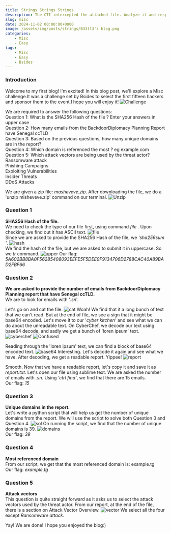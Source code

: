 ```yaml
---
title: Strings Strings Strings
description: The CTI intercepted the attached file. Analyze it and respond to the questions. Download the attached file and make sense out of it.
slug: misc
date: 2024-11-02 00:00:00+0000
image: /assets/img/posts/strings/B33tl3's blog.png
categories:
    - Misc
    - Easy
tags:
    - Misc
    - Easy
    - Bsides
---
```


### Introduction
Welcome to my first blog! I'm excited! In this blog post, we'll explore a Misc challenge.It was a challenge set by Bsides to select the first fifteen hackers and sponsor them to the event.I hope you will enjoy it!
![Challenge](/assets/img/posts/strings/strings_strings.png)

We are required to answer the following questions: <br>
Question 1: What is the SHA256 Hash of the file ? Enter your answers in upper case<br>
Question 2: How many emails from the BackdoorDiplomacy Planning Report have Senegal ccTLD<br>
Question 3: Based on the previous questions, how many unique domains are in the report?<br>
Question 4: Which domain is referenced the most ? eg example.com<br>
Question 5: Which attack vectors are being used by the threat actor?<br>
            Ransomware attack<br>
            Phishing Campaigns<br>
            Exploiting Vulnerabilities<br>
            Insider Threats<br>
            DDoS Attacks<br>

We are given a zip file: _masheveve.zip_. After downloading the file, we do a 'unzip misheveve.zip' command on our terminal. ![Unzip](/assets/img/posts/strings/unzip.png)

### Question 1
**SHA256 Hash of the file.**<br>
We need to check the type of our file first, using command _file <filename>_. Upon checking, we find out it has ASCII text.
![file](/assets/img/posts/strings/file.png)<br>
Since we are asked to provide the SHA256 Hash of the file, we _'sha256sum <filename>'_. 
![hash](/assets/img/posts/strings/hash.png)<br>
We find the hash of the file, but we are asked to submit it in uppercase. So we _tr_ command. 
![upper](/assets/img/posts/strings/upper.png)
Our flag: _5A602BB8BA0F56285408093EEFE5F5DEE9F9134706D2788CAC40A89BAD2FBF66_

### Question 2
**We are asked to provide the number of emails from BackdoorDiplomacy Planning report that have Senegal ccTLD.**<br>
We are to look for emails with '_.sn_'.

Let's go on and cat the file. ![cat](/assets/img/posts/strings/cat.png) Woah! We find that it a long bunch of text that we can't read. But at the end of file, we see a sign that it might be base64 encoded. 
Let's move it to our '_cyber kitchen'_ and see what we can do about the unreadable text. On CyberChef, we decode our text using base64 decode, and sadly we get a bunch of 'loren ipsum' text. ![cyberchef](/assets/img/posts/strings/cyberchef.png)
![Confused](/assets/img/posts/strings/confused.gif)

Reading through the 'loren ipsum' text, we can find a block of base64 encoded text. ![base64](/assets/img/posts/strings/base64.png) Interesting. Let's decode it again and see what we have. After decoding, we get a readable report. Yippee! ![report](/assets/img/posts/strings/report.png)

Smooth. Now that we have a readable report, let's copy it and save it as _report.txt_. Let's open our file using sublime text. We are asked the number of emails with _.sn_. Using _'ctrl find'_, we find that there are 15 emails.<br>
Our flag: _15_

### Question 3
**Unique domains in the report.**<br>
Let's write a python script that will help us get the number of unique domains from the report. We will use the script to solve both Question 3 and Question 4.
![sol](/assets/img/posts/strings/sol.png)
On running the script, we find that the number of unique domains is 39.
![domains](/assets/img/posts/strings/domains.png)<br>
Our flag: _39_

### Question 4
**Most referenced domain**<br>
From our script, we get that the most referenced domain is: example.tg<br>
Our flag: _example.tg_

### Question 5
**Attack vectors**<br>
This question is quite straight forward as it asks us to select the attack vectors used by the threat actor. From our report, at the end of the file, there is a section on Attack Vector Overview.
![vector](/assets/img/posts/strings/vector.png)
We select all the four except _Ransomware attack_.

Yay! We are done!
I hope you enjoyed the blog:)
